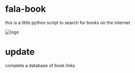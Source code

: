 # fala-book

this is a little python script to search for books on the internet

![logo](https://github.com/darixsamani/fala-book/blob/master/engine_search_book_example.PNG)

# update

complete a database of book links

